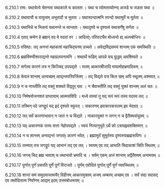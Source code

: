 6.210.1
रामः:
यथाचेत्ये चेतनता यथाकाले च कालता ।
यथा च व्योमताव्योम्न्य् अजडे च जडता यथा ॥


6.210.2
यथावायौ च वायुत्वम् अभूतादौ च भूतता ।
यथास्पन्दात्मनि स्पन्दो यथामूर्ते च मूर्तता ॥


6.210.3
यथाभिन्ने च भिन्नत्वं यथानन्ते च सान्तता ।
यथादृश्ये च दृश्यत्वं यथासर्गेषु सर्गता ॥


6.210.4
एतत् क्रमेण हे ब्रह्मन् वद मे वदतां वर ।
आदितḫ परिपाट्यैव बोध्यन्ते ह्य् अल्पबोधिनः ॥


6.210.5
वसिष्ठः:
तद् अनन्तं महाकाशं महाचिद्घनम् उच्यते ।
अवेद्यविद्रसमयं शान्तम् एकं समस्थिति ॥


6.210.6
ब्रह्मविष्ण्वीश्वराद्यन्ते महाप्रलयनामनि ।
शब्दार्थे रूढिम् आपन्ने यच् छुद्धम् अवशिष्यते ॥


6.210.7
सर्गस्य कारणं तत्र न किञ्चिद् उपपद्यते ।
मलम् आकारबीजादि मायामोहभ्रमादिकम् ॥


6.210.8
केवलं शान्तम् अत्यच्छम् आद्यन्तपरिवर्जितम् ।
तद् विद्यते यत्र किल खम् अपि स्थूलम् अश्मवत् ॥


6.210.9
न च नास्तीति तद् वक्तुं शक्यते विद्वपुर् यतः ।
न चैवास्तीति तद् वक्तुं युक्तं शान्तम् अलं यतः ॥


6.210.10
निमेषयोजनशतं प्राप्तायाम् आत्मसंविदि ।
मध्ये तस्यां तु यद् रूपं रूपं तस्य पदस्य तत् ॥


6.210.11
तस्मिन् पदे जगद्रूपं यद् इदं दृश्यते स्फुरत् ।
सकारणम् इवाकारकरालम् इव भेदवत् ॥


6.210.12
तत् सर्वं कारणाभावान् न जातं न च विद्यते ।
नाकारयुक्तं न जगन् न च द्वैतैक्यसंयुतम् ॥


6.210.13
यद् अकारणकं तस्य सत्ता नेहोपपद्यते ।
स्वयं नित्यानुभूते ऽर्थे को ऽत्रापह्नवशक्तिमान् ॥


6.210.14
न च शान्तम् अनाद्यन्तं जगतẖ कारणं भवेत् ।
ब्रह्मामूर्तं सुमूर्तस्य दृश्यस्याब्रह्मरूपिणः ॥


6.210.15
तस्मात् तत्र जगद्रूपं यद् आभानं तद् एव तत् ।
स्वयम् एव तद् आभाति चिदाकाशं चिति स्थितम् ॥


6.210.16
जगच् चिद् ब्रह्म भावाश् च तथाभावो भ्रमादि च ।
सर्वम् एकम् अजं शान्तम् अद्वैतैक्यम् अनामयम् ॥


6.210.17
पूर्णात् पूर्णं प्रसरति पूर्णे पूर्णं विराजते ।
पूर्णम् एवोदितं पूर्णात् पूर्णे पूर्णं व्यवस्थितम् ॥


6.210.18
शान्तं समं समुदयास्तमयैर् विहीनम् आकारमुक्तम् अजम् अम्बरम् अच्छम् एव ।
सर्वं सदा सदसद् एव तथोदितात्म निर्वाणम् आद्यम् इदम् उत्तमबोधरूपम् ॥

